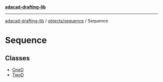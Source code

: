 [**adacad-drafting-lib**](../../../../README.md)

***

[adacad-drafting-lib](../../../../modules.md) / [objects/sequence](../../README.md) / Sequence

# Sequence

## Classes

- [OneD](classes/OneD.md)
- [TwoD](classes/TwoD.md)
